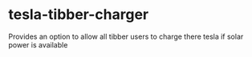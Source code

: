 # tesla-tibber-charger
Provides an option to allow all tibber users to charge there tesla if solar power is available
